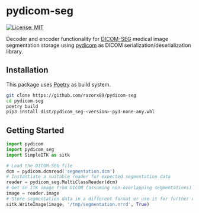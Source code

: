 # pydicom-seg

[![License: MIT](https://img.shields.io/badge/License-MIT-yellow.svg)](https://opensource.org/licenses/MIT)

Decoder and encoder functionality for [DICOM-SEG](http://dicom.nema.org/medical/dicom/current/output/chtml/part03/sect_C.8.20.html) medical image segmentation storage using [pydicom](https://github.com/pydicom/pydicom) as DICOM serialization/deserialization library.

## Installation

This package uses [Poetry](https://python-poetry.org/) as build system.

```bash
git clone https://github.com/razorx89/pydicom-seg
cd pydicom-seg
poetry build
pip3 install dist/pydicom_seg-<version>-py3-none-any.whl
```

## Getting Started

```python
import pydicom
import pydicom_seg
import SimpleITK as sitk

# Load the DICOM-SEG file
dcm = pydicom.dcmread('segmentation.dcm')
# Instantiate a suitable reader for expected segmentation data
reader = pydicom_seg.MultiClassReader(dcm)
# Get an ITK image from DICOM (assuming non-overlapping segmentations)
image = reader.image
# Store segmentation data in a different format or use it for further computations
sitk.WriteImage(image, '/tmp/segmentation.nrrd', True)
```
